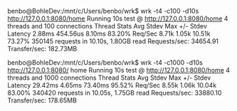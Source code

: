 
benbo@BohleDev:/mnt/c/Users/benbo/wrk$ wrk -t4 -c100 -d10s http://127.0.0.1:8080/home
Running 10s test @ http://127.0.0.1:8080/home
  4 threads and 100 connections
  Thread Stats   Avg      Stdev     Max   +/- Stdev
    Latency     2.88ms  454.56us   8.10ms   83.20%
    Req/Sec     8.71k     1.05k   10.51k    73.27%
  350145 requests in 10.10s, 1.80GB read
Requests/sec:  34654.91
Transfer/sec:    182.73MB


benbo@BohleDev:/mnt/c/Users/benbo/wrk$ wrk -t4 -c1000 -d10s http://127.0.0.1:8080/
home
Running 10s test @ http://127.0.0.1:8080/home
  4 threads and 1000 connections
  Thread Stats   Avg      Stdev     Max   +/- Stdev
    Latency    29.42ms    4.65ms  73.40ms   95.52%
    Req/Sec     8.55k     1.06k   10.04k    83.00%
  340420 requests in 10.05s, 1.75GB read
Requests/sec:  33880.10
Transfer/sec:    178.65MB